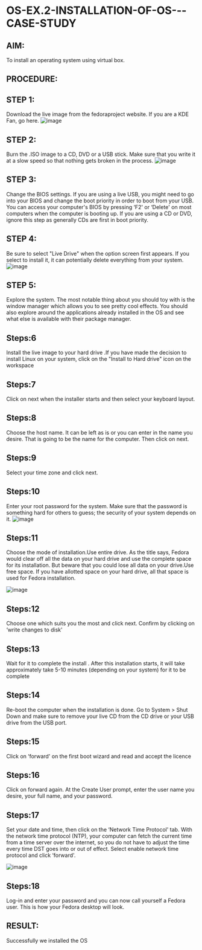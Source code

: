 # OS-EX.2-INSTALLATION-OF-OS---CASE-STUDY

## AIM:

To install an operating system using virtual box.


## PROCEDURE:

## STEP 1:

Download the live image from the fedoraproject website. If you are a KDE
Fan, go here.
![image](https://github.com/Kishore2o/OS-EX.2-INSTALLATION-OF-OS---CASE-STUDY/assets/118679883/07bbb649-a3b5-4fa9-8325-29b2ddafb838)

## STEP 2:

Burn the .ISO image to a CD, DVD or a USB stick. Make sure that you write
it at a slow speed so that nothing gets broken in the process.
![image](https://github.com/Kishore2o/OS-EX.2-INSTALLATION-OF-OS---CASE-STUDY/assets/118679883/17c88b7b-cbf9-4391-8cae-034e5ed048c9)

## STEP 3:

Change the BIOS settings. If you are using a live USB, you might need to go
into your BIOS and change the boot priority in order to boot from your USB.
You can access your computer's BIOS by pressing ‘F2' or ‘Delete' on most
computers when the computer is booting up. If you are using a CD or DVD,
ignore this step as generally CDs are first in boot priority.

## STEP 4:

Be sure to select "Live Drive" when the option screen first appears. If you
select to install it, it can potentially delete everything from your system.
![image](https://github.com/Kishore2o/OS-EX.2-INSTALLATION-OF-OS---CASE-STUDY/assets/118679883/47f56d55-66e7-43a9-92d7-1d8dad2a1883)

## STEP 5:

Explore the system. The most notable thing about you should toy with is the
window manager which allows you to see pretty cool effects. You should also
explore around the applications already installed in the OS and see what
else is available with their package manager.

## Steps:6

Install the live image to your hard drive .If you have made the decision to
install Linux on your system, click on the "Install to Hard drive" icon on the
workspace

## Steps:7

Click on next when the installer starts and then select your keyboard layout.

## Steps:8

Choose the host name. It can be left as is or you can enter in the name you
desire. That is going to be the name for the computer. Then click on next.

## Steps:9

Select your time zone and click next.

## Steps:10

Enter your root password for the system. Make sure that the password is
something hard for others to guess; the security of your system depends on
it.
![image](https://github.com/Kishore2o/OS-EX.2-INSTALLATION-OF-OS---CASE-STUDY/assets/118679883/16b356d4-8e0b-47f9-8f10-8e710fdf9e37)

## Steps:11

Choose the mode of installation.Use entire drive. As the title says, Fedora
would clear off all the data on your hard drive and use the complete space
for its installation. But beware that you could lose all data on your drive.Use
free space. If you have allotted space on your hard drive, all that space is
used for Fedora installation.

![image](https://github.com/Kishore2o/OS-EX.2-INSTALLATION-OF-OS---CASE-STUDY/assets/118679883/6ebdeba9-7179-412a-878c-a0ac236d77d9)

## Steps:12

Choose one which suits you the most and click next. Confirm by clicking on
‘write changes to disk'

## Steps:13

Wait for it to complete the install . After this installation starts, it will take
approximately take 5-10 minutes (depending on your system) for it to be
complete 

## Steps:14

Re-boot the computer when the installation is done. Go to System > Shut
Down and make sure to remove your live CD from the CD drive or your USB
drive from the USB port.

## Steps:15

Click on ‘forward' on the first boot wizard and read and accept the licence

## Steps:16

Click on forward again. At the Create User prompt, enter the user name you
desire, your full name, and your password.

## Steps:17

Set your date and time, then click on the ‘Network Time Protocol' tab. With
the network time protocol (NTP), your computer can fetch the current time
from a time server over the internet, so you do not have to adjust the time
every time DST goes into or out of effect. Select enable network time protocol
and click ‘forward'.

![image](https://github.com/Kishore2o/OS-EX.2-INSTALLATION-OF-OS---CASE-STUDY/assets/118679883/72b5b291-3f20-4db5-88e9-b4f63e226d0e)

## Steps:18

Log-in and enter your password and you can now call yourself a Fedora user.
This is how your Fedora desktop will look.

## RESULT:
Successfully we installed the OS
